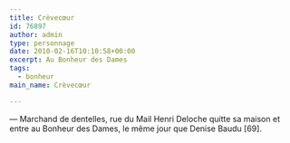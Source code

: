 ```yaml
---
title: Crèvecœur
id: 76897
author: admin
type: personnage
date: 2010-02-16T10:10:58+00:00
excerpt: Au Bonheur des Dames
tags:
  - bonheur
main_name: Crèvecœur

---
```

— Marchand de dentelles, rue du Mail Henri Deloche quitte sa maison et entre au Bonheur des Dames, le même jour que Denise Baudu [69]. 